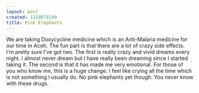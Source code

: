 ```yaml
--- 
layout: post
created: 1110874140
title: Pink Elephants
---
```

We are taking Doxycycline medicine which is an Anti-Malaria medicine for our time in Aceh.  The fun part is that there are a lot of crazy side effects.  I'm pretty sure I've got two.  The first is really crazy and vivid dreams every night.  I almost never dream but I have really been dreaming since I started taking it.  The second is that it has made me very emotional.  For those of you who know me, this is a huge change.  I feel like crying all the time which is not something I usually do.  No pink elephants yet though.  You never know with these drugs.
